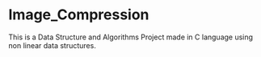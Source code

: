 # Image_Compression
This is a Data Structure and Algorithms Project made in C language using non linear data structures.
